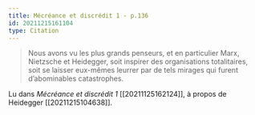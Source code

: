 ```yaml
---
title: Mécréance et discrédit 1 - p.136
id: 20211215161104
type: Citation
---
```


> Nous avons vu les plus grands penseurs, et en particulier Marx, Nietzsche et Heidegger, soit inspirer des organisations totalitaires, soit se laisser eux-mêmes leurrer par de tels mirages qui furent d’abominables catastrophes.

Lu dans *Mécréance et discrédit 1* [[20211125162124]], à propos de Heidegger [[20211215104638]].